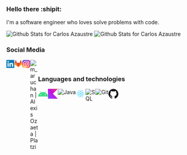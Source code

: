 ### Hello there :shipit:
I'm a software engineer who loves solve problems with code.

![Github Stats for Carlos Azaustre](https://github-readme-stats.vercel.app/api?username=alexisozaetam&show_icons=true&hide_border=true&title_color=4491c9&icon_color=76a363&bg_color=2b2f37&text_color=a6aebc)
![Github Stats for Carlos Azaustre](https://github-readme-stats.anuraghazra1.vercel.app/api/top-langs/?username=alexisozaetam&layout=compact&title_color=4491c9&text_color=a6aebc&bg_color=2b2f37)
<!-- 
## Projects 
-->
### Social Media
<!-- LinkedIn -->
<a href="https://www.linkedin.com/in/alexisozaetam" target="_blank">
  <img align="left" alt="AlexisOzaetaM | Alexis Ozaeta | LinkedIn" width="21px" src="https://raw.githubusercontent.com/alexisozaetam/alexisozaetam/master/assets/linkedin.png" />
</a>
<!-- GitLab -->
<a href="https://gitlab.com/AlexisOzaetaM" target="_blank">
  <img align="left" alt="AlexisOzaetaM | AlexisOzaetaM | GitLab" width="21px" src="https://raw.githubusercontent.com/alexisozaetam/alexisozaetam/master/assets/gitlab.png" />
</a>
<!-- Instagram -->
<a href="https://www.instagram.com/m_aruchan/" target="_blank">
  <img align="left" alt="m_aruchan | Alexis Ozaeta | Instagram" width="21px" src="https://raw.githubusercontent.com/alexisozaetam/alexisozaetam/master/assets/instagram.png" />
</a>
<!-- Platzi -->
<a href="https://platzi.com/@AlexisOzaetaM/" target="_blank">
  <img align="left" alt="m_aruchan | Alexis Ozaeta | Platzi" width="21px" src="https://static.platzi.com/mf-landings/image/isotipoPlatzi-442ccc1186a9806e18c9889cc301ffe1.png" />
</a>

<br/>

### Languages and technologies
[<img align="left" alt="Android" width="26px" src="https://raw.githubusercontent.com/github/explore/80688e429a7d4ef2fca1e82350fe8e3517d3494d/topics/android/android.png" />]()
[<img align="left" alt="Kotlin" width="26px" src="https://raw.githubusercontent.com/github/explore/80688e429a7d4ef2fca1e82350fe8e3517d3494d/topics/kotlin/kotlin.png" />]()
[<img align="left" alt="Java" height="26px" src="https://static.wixstatic.com/media/2a137c_445bb5c8b28a4741ab6776cbed4c3300.png" />]()
[<img align="left" alt="React" width="26px" src="https://raw.githubusercontent.com/github/explore/80688e429a7d4ef2fca1e82350fe8e3517d3494d/topics/react/react.png" />]()
[<img align="left" alt="SQL" width="26px" src="https://img.icons8.com/color/452/microsoft-sql-server.png" />]()
[<img align="left" alt="Git" height="26px" src="https://git-scm.com/images/logos/downloads/Git-Logo-1788C.png" />]()
[<img align="left" alt="GitHub" width="26px" src="https://raw.githubusercontent.com/github/explore/78df643247d429f6cc873026c0622819ad797942/topics/github/github.png" />]()

<!--
**AlexisOzaetaM/AlexisOzaetaM** is a ✨ _special_ ✨ repository because its `README.md` (this file) appears on your GitHub profile.

Here are some ideas to get you started:

- 🔭 I’m currently working on ...
- 🌱 I’m currently learning ...
- 👯 I’m looking to collaborate on ...
- 🤔 I’m looking for help with ...
- 💬 Ask me about ...
- 📫 How to reach me: ...
- 😄 Pronouns: ...
- ⚡ Fun fact: ...
-->
